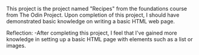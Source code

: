 This project is the project named "Recipes" from the foundations course from The Odin Project.
Upon completion of this project, I should have demonstrated basic knowledge on writing a basic 
HTML web page.

Reflection:
-After completing this project, I feel that I've gained more knowledge in setting up a basic HTML page with elements such as a list or images.